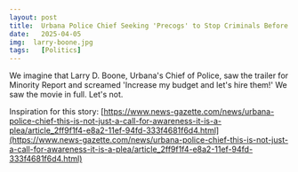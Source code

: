 ```yaml
---
layout: post
title:  Urbana Police Chief Seeking 'Precogs' to Stop Criminals Before They Commit Crime
date:   2025-04-05
img:  larry-boone.jpg
tags:   [Politics]
---
```


We imagine that Larry D. Boone, Urbana's Chief of Police, saw the trailer for Minority Report and screamed 'Increase my budget and let's hire them!' We saw the movie in full. Let's not.

Inspiration for this story: [https://www.news-gazette.com/news/urbana-police-chief-this-is-not-just-a-call-for-awareness-it-is-a-plea/article_2ff9f1f4-e8a2-11ef-94fd-333f4681f6d4.html](https://www.news-gazette.com/news/urbana-police-chief-this-is-not-just-a-call-for-awareness-it-is-a-plea/article_2ff9f1f4-e8a2-11ef-94fd-333f4681f6d4.html)
